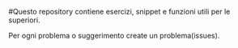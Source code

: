 #Questo repository contiene esercizi, snippet e funzioni utili per le superiori.

Per ogni problema o suggerimento create un problema(issues).
